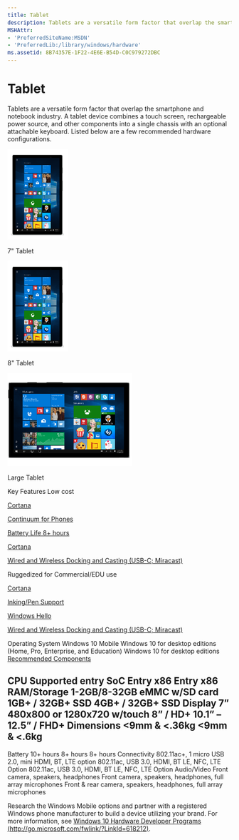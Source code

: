 ```yaml
---
title: Tablet
description: Tablets are a versatile form factor that overlap the smartphone and notebook industry.
MSHAttr:
- 'PreferredSiteName:MSDN'
- 'PreferredLib:/library/windows/hardware'
ms.assetid: 8B74357E-1F22-4E6E-B54D-C0C979272DBC
---
```


# Tablet


Tablets are a versatile form factor that overlap the smartphone and notebook industry. A tablet device combines a touch screen, rechargeable power source, and other components into a single chassis with an optional attachable keyboard. Listed below are a few recommended hardware configurations.

![tablet](../images/tablet3.png)

7" Tablet

![tablet](../images/tablet3.png)

8" Tablet

![large tablet](../images/tablet-desktop-large.png)

Large Tablet

Key Features
Low cost

[Cortana](../device-experiences/cortana.md)

[Continuum for Phones](../device-experiences/continuum-phone.md)

[Battery Life 8+ hours](../component-guidelines/battery.md)

[Cortana](../device-experiences/cortana.md)

[Wired and Wireless Docking and Casting (USB-C; Miracast)](../device-experiences/docking.md)

Ruggedized for Commercial/EDU use

[Cortana](../device-experiences/cortana.md)

[Inking/Pen Support](../component-guidelines/pen-devices.md)

[Windows Hello](../device-experiences/windows-hello.md)

[Wired and Wireless Docking and Casting (USB-C; Miracast)](../device-experiences/docking.md)

Operating System
Windows 10 Mobile
Windows 10 for desktop editions (Home, Pro, Enterprise, and Education)
Windows 10 for desktop editions
[Recommended Components](../component-guidelines/components.md)

CPU
Supported entry SoC
Entry x86
Entry x86
RAM/Storage
1-2GB/8-32GB eMMC w/SD card
1GB+ / 32GB+ SSD
4GB+ / 32GB+ SSD
Display
7” 480x800 or 1280x720 w/touch
8” / HD+
10.1” – 12.5” / FHD+
Dimensions
&lt;9mm & &lt;.36kg
&lt;9mm & &lt;.6kg
-
Battery
10+ hours
8+ hours
8+ hours
Connectivity
802.11ac+, 1 micro USB 2.0, mini HDMI, BT, LTE option
802.11ac, USB 3.0, HDMI, BT LE, NFC, LTE Option
802.11ac, USB 3.0, HDMI, BT LE, NFC, LTE Option
Audio/Video
Front camera, speakers, headphones
Front camera, speakers, headphones, full array microphones
Front & rear camera, speakers, headphones, full array microphones
 

Research the Windows Mobile options and partner with a registered Windows phone manufacturer to build a device utilizing your brand. For more information, see [Windows 10 Hardware Developer Programs (http://go.microsoft.com/fwlink/?LinkId=618212)](http://go.microsoft.com/fwlink/?LinkId=618212).

 

 






